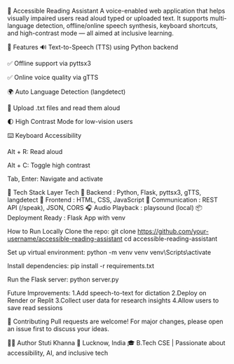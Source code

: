 📖 Accessible Reading Assistant
A voice-enabled web application that helps visually impaired users read aloud typed or uploaded text. It supports multi-language detection, offline/online speech synthesis, keyboard shortcuts, and high-contrast mode — all aimed at inclusive learning.

🌟 Features
🔊 Text-to-Speech (TTS) using Python backend

✅ Offline support via pyttsx3

✅ Online voice quality via gTTS

🌍 Auto Language Detection (langdetect)

📂 Upload .txt files and read them aloud

🌓 High Contrast Mode for low-vision users

⌨️ Keyboard Accessibility

Alt + R: Read aloud

Alt + C: Toggle high contrast

Tab, Enter: Navigate and activate

🔧 Tech Stack
         Layer                                        	Tech
🧠 Backend	                 :                  Python, Flask, pyttsx3, gTTS, langdetect
🎨 Frontend	                 :                   HTML, CSS, JavaScript
🔁 Communication	         :                   REST API (/speak), JSON, CORS
🎧 Audio Playback	         :                   playsound (local)
📦 Deployment Ready	         :                   Flask App with venv

How to Run Locally
Clone the repo:
git clone https://github.com/your-username/accessible-reading-assistant
cd accessible-reading-assistant

Set up virtual environment:
python -m venv venv
venv\Scripts\activate 

Install dependencies:
pip install -r requirements.txt

Run the Flask server:
python server.py

Future Improvements:
1.Add speech-to-text for dictation
2.Deploy on Render or Replit
3.Collect user data for research insights
4.Allow users to save read sessions

🤝 Contributing
Pull requests are welcome! For major changes, please open an issue first to discuss your ideas.

👩‍💻 Author
Stuti Khanna
📍 Lucknow, India
🎓 B.Tech CSE | Passionate about accessibility, AI, and inclusive tech
